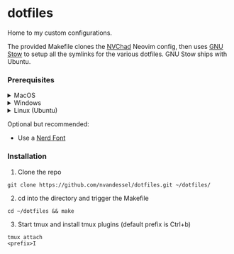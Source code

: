 # dotfiles

Home to my custom configurations. 

The provided Makefile clones the [NVChad](https://github.com/NvChad/NvChad)
Neovim config, then uses [GNU Stow](https://www.gnu.org/software/stow/) to
setup all the symlinks for the various dotfiles. GNU Stow ships with Ubuntu.

### Prerequisites

<details>
  <summary>MacOS</summary>
  
- Install stow
```
brew install stow
```
- Install tmux
```
brew install tmux
```

</details>

<details>
  <summary>Windows</summary>
  
I'm setting this up using WSL2 and Ubuntu.
This means you will need to get WSL and a Linux distro setup, then essentially follow the Linux instructions.


</details>

<details>
  <summary>Linux (Ubuntu)</summary>

*From fresh?*
- Get missing packages
```
sudo apt-get upgrade
sudo apt-get install build-essential
```
- Set up zsh
```
sudo apt install zsh
chsh -s $(which zsh)
exit
```
- [Install Oh-My-Zsh](https://ohmyz.sh/#install)
```
sh -c "$(curl -fsSL https://raw.githubusercontent.com/ohmyzsh/ohmyzsh/master/tools/install.sh)"
```
- Set up nodejs and npm
```
sudo apt update
sudo apt install nodejs
sudo apt install npm
```
- Set up zip and unzip
```
sudo apt-get install zip unzip
```

*From existing setup*
- Install GNU Stow
```
sudo apt install stow
```
- Install tmux
```
sudo apt install tmux
```
- Install Make
```
sudo apt install make
```
- [Install Neovim](https://github.com/neovim/neovim/blob/master/INSTALL.md#linux) (NVChad requires Neovim 0.10, so we will use the unstable repository)
```
sudo add-apt-repository ppa:neovim-ppa/unstable
sudo apt-get update
sudo apt-get install neovim
```

</details>

Optional but recommended:
- Use a [Nerd Font](https://github.com/ryanoasis/nerd-fonts)


### Installation

1. Clone the repo
```
git clone https://github.com/nvandessel/dotfiles.git ~/dotfiles/
```

2. cd into the directory and trigger the Makefile
```
cd ~/dotfiles && make
```
3. Start tmux and install tmux plugins (default prefix is Ctrl+b)
```
tmux attach
<prefix>I
```
